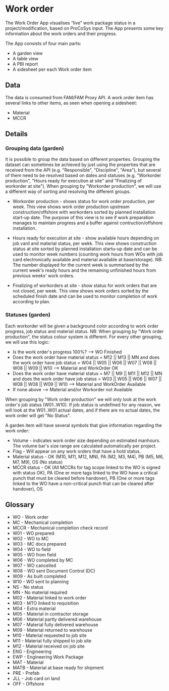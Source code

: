 # Work order
The Work Order App visualises “live” work package status in a project/modification, based on ProCoSys input. The App presents some key information about the work orders and their progress.

The App consists of four main parts:
* A garden view
* A table view
* A PBI report
* A sidesheet per each Work order item

## Data
The data is consumed from FAM/FAM Proxy API. A work order item has several links to other items, as seen when opening a sidesheet:
* Material
* MCCR

## Details

### Grouping data (garden)
It is possible to group the data based on different properties. Grouping the dataset can sometimes be achieved by just using the properties that are received from the API (e.g. "Responsible", "Discipline", "Area"), but several of them need to be resolved based on dates and statuses (e.g. "Workorder production", "Hours ready for execution at site" and "Finalizing of workorder at site").
When grouping by "Workorder production", we will use a different way of sorting and resolving the different groups. 

* Workorder production - shows status for work order production, per week. This view shows work order production upstream construction/offshore with workorders sorted by planned installation start-up date. The purpose of this view is to see if work preparation manages to maintain progress and a buffer against contruction/offshore installation.

* Hours ready for execution at site - show available hours depending on job vard and material status, per wekk. This view shows construction status at site sorted by planned installation startu-up date and can be used to monitor week numbers (counting work hours from WOs with job card electronically available and material available at base/storage). NB: The number displayed for the current week is summarised by the current week's ready hours and the remaining unfinished hours from previous weeks' work orders.

* Finalizing of workorders at site - show status for work orders that are not closed, per week. This view shows work orders sorted by the scheduled finish date and can be used to monitor completion of work according to plan.

### Statuses (garden)
Each workorder will be given a background color according to work order progress, job status and material status. NB: When grouping by "Work order production", the status colour system is different. For every other grouping, we will use this logic:
* Is the work order's progress 100%? --> WO Finished
* Does the work order have material status = M12 || M13 || MN and does the work order have job status = W04 || W05 || W06 || W07 || W08 || W08 || W09 || W10 --> Material and WorkOrder OK
* Does the work order have material status = M7 || M9 || M11 || M12 || MN and does the work order have job status = W03 || W05 || W06 || W07 || W08 || W08 || W09 || W10 --> Material and WorkOrder Available
* If none above --> Material and/or Workorder not Available

When grouping by "Work order production" we will only look at the work order's job status (W01..W10). If job status is undefined for any reason, we will look at the W01..W01 actual dates, and if there are no actual dates, the work order will get "No Status".

A garden item will have several symbols that give information regarding the work order:
* Volume - indicates work order size depending on estimated manhours. The volume bar's size range are calculated automatically per project.
* Flag - Will appear on any work orders that have a hold status.
* Material status - OK (M10, M11, M12, MN), PA (M2, M3, M4), PB (M5, M6, M7, M9), OS (No status)
* MCCR status - OK (All MCCRs for tag scope linked to the WO is signed with status OK), PA (One er more tags linked to the WO have a critical punch that must be cleared before handover), PB (One or more tags linked to the WO have a non-critical punch that can be cleared after handover), OS

## Glossary
* WO - Work order
* MC - Mechanical completion
* MCCR - Mechanical completion check record
* W01 - WO prepared
* W02 - WO to MC
* W03 - MC docs prepared
* W04 - WO to field
* W05 - WO from field
* W06 - WO completed by MC
* W07 - WO cancelled
* W08 - WO sent Document Control (DC)
* W09 - As built completed
* W10 - WO sent to planning
* NS - No status
* MN - No material required
* M02 - Material linked to work order
* M03 - MTO linked to requisition
* M04 - Extra material
* M05 - Material in  contractor storage
* M06 - Material partly delivered warehouse
* M07 - Material fully delivered warehouse
* M09 - Material returned to warehouse
* M10 - Material requested to job site
* M11 - Material fully shipped to job site
* M12 - Material received on job site
* ENG - Engineering
* EWP - Engineering Work Package
* MAT - Material
* MATB - Material at base ready for shipment
* PRE - Prefab
* JLL - Job card on land
* OFF - Offshore